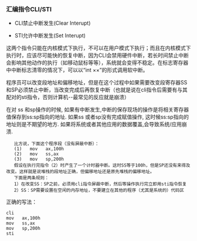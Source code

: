 ### 汇编指令CLI/STI

- CLI禁止中断发生(Clear Interupt)

- STI允许中断发生(Set Interupt)

这两个指令只能在内核模式下执行，不可以在用户模式下执行；而且在内核模式下执行时，应该尽可能快的恢复中断，因为CLI会禁用硬件中断，若长时间禁止中断会影响其他动作的执行（如移动鼠标等等），系统就会变得不稳定。在标志寄存器中中断标志清零的情况下，可以以“int  ××”的形式调用软中断。


程序员可以改变段地址和偏移地址，但是在这个过程中如果需要改变段寄存器SS和SP必须禁止中断，当改变完成后再恢复中断（也就是说在cli指令后需要有与其配对的sti指令，否则计算机--最常见的反应就是崩溃）

在对 ss 和sp操作的时候,  如果有中断发生,中断的保存现场的操作是将相关寄存器值保存到ss:sp指向的地址.
如果ss 或者sp没有完成赋值操作, 这时候ss:sp指向的地址则是不期望的地方. 如果将系统或者其他应用的数据覆盖,会导致系统/应用崩溃.
 
       比方说，下面这个程序段（没有屏蔽中断）：   
       (1)   mov   ax,100h   
       (2)   mov   ss,ax   
       (3)   mov   sp,200h   
       假设在执行完指令（2）时产生了一个计时器中断。这时SS等于100h，但是SP还没有来得及改变。这样就是说堆栈的段地址正确，但偏移地址还是原先堆栈的偏移地址。
       下面是两条规则：   
       1）在改变SS：SP之前，必须用cli指令屏蔽中断，然后等操作执行完立即用sti指令恢复   
       2）SS：SP需要设置在空闲的内存地址，不要建立在其他的程序（尤其是系统的）代码区   
    
  正确的写法：   
  ```
  cli   
  mov   ax,100h   
  mov   ss,ax   
  mov   sp,200h   
  sti
  ```